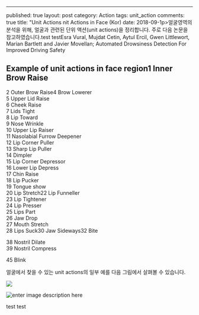---
published: true
layout: post
category: Action
tags: unit_action
comments: true
title: "Unit Actions nit Actions in Face (Kor)
date: 2018-09-1p>얼굴영역의 분석을 위해, 얼굴과 관련된 단위 액션(unit actions)을 정리합니다. 주로 다음 논문을 참고하였습니다.test testEsra Vural, Mujdat Cetin, Aytul Ercil, Gwen Littlewort, Marian Bartlett and Javier Movellan; Automated Drowsiness Detection For Improved Driving Safety</p>
<h2 id="example-of-unit-actions-in-face-region1-inner-brow-raise">Example of unit actions in face region1 Inner Brow Raise</h2>
<p>
2 Outer Brow Raise4 Brow Lowerer<br>
5 Upper Lid Raise<br>
6 Cheek Raise<br>
7 Lids Tight<br>
8 Lip Toward<br>
9 Nose Wrinkle<br>
10 Upper Lip Raiser<br>
11 Nasolabial Furrow Deepener<br>
12 Lip Corner Puller<br>
13 Sharp Lip Puller<br>
14 Dimpler<br>
15 Lip Corner Depressor<br>
16 Lower Lip Depress<br>
17 Chin Raise<br>
18 Lip Pucker<br>
19 Tongue show<br>
20 Lip Stretch22 Lip Funneller<br>
23 Lip Tightener<br>
24 Lip Presser<br>
25 Lips Part<br>
26 Jaw Drop<br>
27 Mouth Stretch<br>
28 Lips Suck30 Jaw Sideways32 Bite</p>38 Nostril Dilate<br>
39 Nostril Compress</p>
45 Blink</p>
얼굴에서 찾을 수 있는 unit actions의 일부 예를 다음 그림에서 살펴볼 수 있습니다.</p>
<p><img src="https://imgur.com/a/bOolZg9img scriptere"></p>
<p>
</p><p><img src="https://imgur.com/a/bOolZg9" alt="enter image description here"></p>
<p>
test test</p>

<!--stackedit_data:
eyJoaXN0b3J5IjpbLTQ0MDY2NTM3XX0=
-->